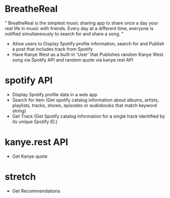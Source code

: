 # BreatheReal
" BreatheReal is the simplest music sharing app to share once a day your real life in music with friends.
Every day at a different time, everyone is notified simultaneously to search for and share a song. " 

- Allow users to Display Spotify profile information, search for and Publish a post that includes track from Spotify 
- Have Kanye West as a built-in 'User' that Publishes random Kanye West song via Spotify API and random quote via kanye.rest API 

# spotify API 
- Display Spotify profile data in a web app
- Search for item (Get spotify catalog information about albums, artists, playlists, tracks, shows, episodes or audiobooks that match keyword string)
- Get Track (Get Spotify catalog information for a single track identified by its unique Spotify ID.)

# kanye.rest API
- Get Kanye quote

# stretch
- Get Recommendations  
